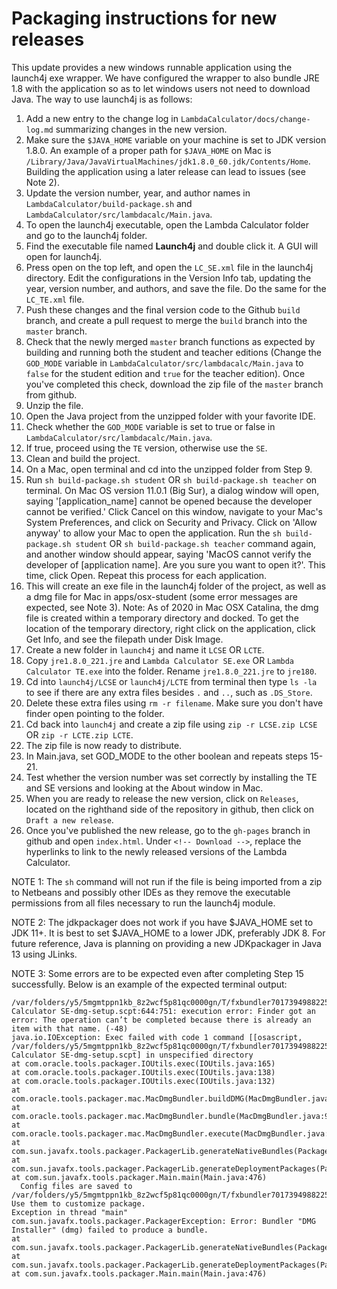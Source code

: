 # **Packaging instructions for new releases**

This update provides a new windows runnable application using the launch4j exe wrapper. We have configured the wrapper to also bundle JRE 1.8 with the application so as to let windows users not need to download Java. The way to use launch4j is as follows: 

1. Add a new entry to the change log in `LambdaCalculator/docs/change-log.md` summarizing changes in the new version.
2. Make sure the `$JAVA_HOME` variable on your machine is set to JDK version 1.8.0. An example of a proper path for `$JAVA_HOME` on Mac is `/Library/Java/JavaVirtualMachines/jdk1.8.0_60.jdk/Contents/Home`. Building the application using a later release can lead to issues (see Note 2).
3. Update the version number, year, and author names in `LambdaCalculator/build-package.sh` and `LambdaCalculator/src/lambdacalc/Main.java`.
4. To open the launch4j executable, open the Lambda Calculator folder and go to the launch4j folder.
5. Find the executable file named **Launch4j** and double click it. A GUI will open for launch4j.
6. Press open on the top left, and open the `LC_SE.xml` file in the launch4j directory. Edit the configurations in the Version Info tab, updating the year, version number, and authors, and save the file. Do the same for the `LC_TE.xml` file.
7. Push these changes and the final version code to the Github `build` branch, and create a pull request to merge the `build` branch into the `master` branch.
8. Check that the newly merged `master` branch functions as expected by building and running both the student and teacher editions (Change the `GOD_MODE` variable in `LambdaCalculator/src/lambdacalc/Main.java` to `false` for the student edition and `true` for the teacher edition). Once you've completed this check, download the zip file of the `master` branch from github.
9. Unzip the file.
10. Open the Java project from the unzipped folder with your favorite IDE.
11. Check whether the `GOD_MODE` variable is set to true or false in `LambdaCalculator/src/lambdacalc/Main.java`.
12. If true, proceed using the `TE` version, otherwise use the `SE`. 
13. Clean and build the project.
14. On a Mac, open terminal and cd into the unzipped folder from Step 9.
15. Run `sh build-package.sh student` OR `sh build-package.sh teacher` on terminal. On Mac OS version 11.0.1 (Big Sur), a dialog window will open, saying '[application_name] cannot be opened because the developer cannot be verified.' Click Cancel on this window, navigate to your Mac's System Preferences, and click on Security and Privacy. Click on 'Allow anyway' to allow your Mac to open the application. Run the `sh build-package.sh student` OR `sh build-package.sh teacher` command again, and another window should appear, saying 'MacOS cannot verify the developer of [application name]. Are you sure you want to open it?'. This time, click Open. Repeat this process for each application.
16. This will create an exe file in the launch4j folder of the project, as well as a dmg file for Mac in apps/osx-student (some error messages are expected, see Note 3). Note: As of 2020 in Mac OSX Catalina, the dmg file is created within a temporary directory and docked. To get the location of the temporary directory, right click on the application, click Get Info, and see the filepath under Disk Image.
17. Create a new folder in `launch4j` and name it `LCSE` OR `LCTE`.
18. Copy `jre1.8.0_221.jre` and `Lambda Calculator SE.exe` OR `Lambda Calculator TE.exe` into the folder. Rename `jre1.8.0_221.jre` to `jre180`.
19. Cd into `launch4j/LCSE` or `launch4j/LCTE` from terminal then type `ls -la` to see if there are any extra files besides `.` and `..`, such as `.DS_Store`.
20. Delete these extra files using `rm -r filename`. Make sure you don't have finder open pointing to the folder.
21. Cd back into `launch4j` and create a zip file using `zip -r LCSE.zip LCSE` OR `zip -r LCTE.zip LCTE`. 
22. The zip file is now ready to distribute.
23. In Main.java, set GOD_MODE to the other boolean and repeats steps 15-21. 
24. Test whether the version number was set correctly by installing the TE and SE versions and looking at the About window in Mac. 
25. When you are ready to release the new version, click on `Releases`, located on the righthand side of the repository in github, then click on `Draft a new release`.
26. Once you've published the new release, go to the `gh-pages` branch in github and open `index.html`. Under `<!-- Download -->`, replace the hyperlinks to link to the newly released versions of the Lambda Calculator.

NOTE 1: The `sh` command will not run if the file is being imported from a zip to Netbeans and possibly other IDEs as they remove the executable permissions from all files necessary to run the launch4j module. 

NOTE 2: The jdkpackager does not work if you have $JAVA_HOME set to JDK 11+. It is best to set $JAVA_HOME to a lower JDK, preferably JDK 8. For future reference, Java is planning on providing a new JDKpackager in Java 13 using JLinks. 

NOTE 3: Some errors are to be expected even after completing Step 15 successfully. Below is an example of the expected terminal output:
```
/var/folders/y5/5mgmtppn1kb_8z2wcf5p81qc0000gn/T/fxbundler7017394988225596965/macosx/Lambda Calculator SE-dmg-setup.scpt:644:751: execution error: Finder got an error: The operation can’t be completed because there is already an item with that name. (-48)
java.io.IOException: Exec failed with code 1 command [[osascript, /var/folders/y5/5mgmtppn1kb_8z2wcf5p81qc0000gn/T/fxbundler7017394988225596965/macosx/Lambda Calculator SE-dmg-setup.scpt] in unspecified directory
at com.oracle.tools.packager.IOUtils.exec(IOUtils.java:165)
at com.oracle.tools.packager.IOUtils.exec(IOUtils.java:138)
at com.oracle.tools.packager.IOUtils.exec(IOUtils.java:132)
at com.oracle.tools.packager.mac.MacDmgBundler.buildDMG(MacDmgBundler.java:376)
at com.oracle.tools.packager.mac.MacDmgBundler.bundle(MacDmgBundler.java:92)
at com.oracle.tools.packager.mac.MacDmgBundler.execute(MacDmgBundler.java:556)
at com.sun.javafx.tools.packager.PackagerLib.generateNativeBundles(PackagerLib.java:352)
at com.sun.javafx.tools.packager.PackagerLib.generateDeploymentPackages(PackagerLib.java:319)
at com.sun.javafx.tools.packager.Main.main(Main.java:476)
  Config files are saved to /var/folders/y5/5mgmtppn1kb_8z2wcf5p81qc0000gn/T/fxbundler7017394988225596965/macosx. Use them to customize package.
Exception in thread "main" com.sun.javafx.tools.packager.PackagerException: Error: Bundler "DMG Installer" (dmg) failed to produce a bundle.
at com.sun.javafx.tools.packager.PackagerLib.generateNativeBundles(PackagerLib.java:354)
at com.sun.javafx.tools.packager.PackagerLib.generateDeploymentPackages(PackagerLib.java:319)
at com.sun.javafx.tools.packager.Main.main(Main.java:476)
```

